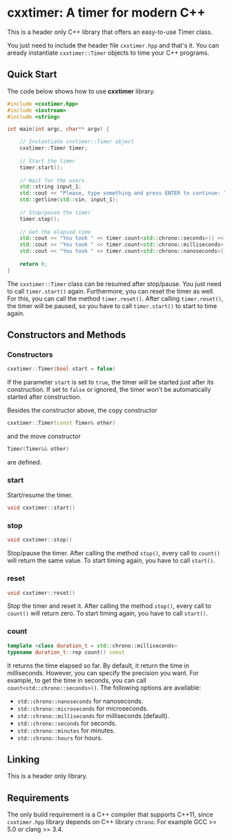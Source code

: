# cxxtimer: A timer for modern C++

This is a header only C++ library that offers an easy-to-use Timer class.

You just need to include the header file `cxxtimer.hpp` and that's it. You can aready instantiate `cxxtimer::Timer` objects to time your C++ programs.

## Quick Start

The code below shows how to use **cxxtimer** library.

```cpp
#include <cxxtimer.hpp>
#include <iostream>
#include <string>

int main(int argc, char** argv) {

    // Instantiate cxxtimer::Timer object
    cxxtimer::Timer timer;
    
    // Start the timer
    timer.start();
    
    // Wait for the users
    std::string input_1;
    std::cout << "Please, type something and press ENTER to continue: ";
    std::getline(std::cin, input_1);
    
    // Stop/pause the timer
    timer.stop();
    
    // Get the elapsed time
    std::cout << "You took " << timer.count<std::chrono::seconds>() << " seconds." << std::endl;
    std::cout << "You took " << timer.count<std::chrono::milliseconds>() << " milliseconds." << std::endl;
    std::cout << "You took " << timer.count<std::chrono::nanoseconds>() << " nanoseconds." << std::endl;
    
    return 0;
}
```

The `cxxtimer::Timer` class can be resumed after stop/pause. You just need to call `timer.start()` again. Furthermore, you can reset the timer as well. For this, you can call the method `timer.reset()`. After calling `timer.reset()`, the timer will be paused, so you have to call `timer.start()` to start to time again.


## Constructors and Methods

### Constructors

```cpp
cxxtimer::Timer(bool start = false)
```

If the parameter `start` is set to `true`, the timer will be started just after its construction. If set to `false` or ignored, the timer won't be automatically started after construction.

Besides the constructor above, the copy constructor

```cpp
cxxtimer::Timer(const Timer& other)
```
and the move constructor
```cpp
Timer(Timer&& other)
```
are defined.

### start

Start/resume the timer.

```cpp
void cxxtimer::start()
```

### stop

```cpp
void cxxtimer::stop()
```

Stop/pause the timer. After calling the method `stop()`, every call to `count()` will return the same value. To start timing again, you have to call `start()`.

### reset

```cpp
void cxxtimer::reset()
```

Stop the timer and reset it. After calling the method `stop()`, every call to `count()` will return zero. To start timing again, you have to call `start()`.

### count

```cpp
template <class duration_t = std::chrono::milliseconds>
typename duration_t::rep count() const
```

It returns the time elapsed so far. By default, it return the time in milliseconds. However, you can specify the precision you want. For example, to get the time in seconds, you can call `count<std::chrono::seconds>()`. The following options are available:
- `std::chrono::nanoseconds` for nanoseconds.
- `std::chrono::microseconds` for microseconds.
- `std::chrono::milliseconds` for milliseconds (default).
- `std::chrono::seconds` for seconds.
- `std::chrono::minutes` for minutes.
- `std::chrono::hours` for hours.


## Linking

This is a header only library.


## Requirements

The only build requirement is a C++ compiler that supports C++11, since `cxxtimer.hpp` library depends on C++ library `chrono`. For example GCC >= 5.0 or clang >= 3.4.
